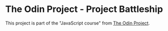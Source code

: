 # The Odin Project - Project Battleship
This project is part of the "JavaScript course" from [The Odin Project](https://www.theodinproject.com/).
